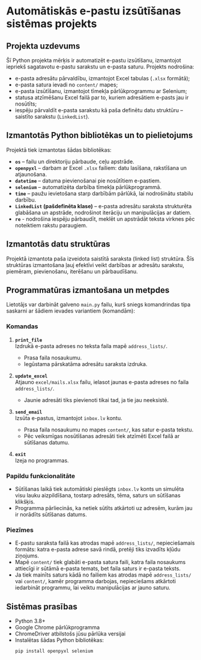# Automātiskās e-pastu izsūtīšanas sistēmas projekts

## Projekta uzdevums

Šī Python projekta mērķis ir automatizēt e-pastu izsūtīšanu, izmantojot iepriekš sagatavotu e-pastu sarakstu un e-pasta saturu. Projekts nodrošina:

- e-pasta adresātu pārvaldību, izmantojot Excel tabulas (`.xlsx` formātā);
- e-pasta satura ievadi no `content/` mapes;
- e-pasta izsūtīšanu, izmantojot tīmekļa pārlūkprogrammu ar Selenium;
- statusa atzīmēšanu Excel failā par to, kuriem adresātiem e-pasts jau ir nosūtīts;
- iespēju pārvaldīt e-pasta sarakstu kā paša definētu datu struktūru – saistīto sarakstu (`LinkedList`).

## Izmantotās Python bibliotēkas un to pielietojums

Projektā tiek izmantotas šādas bibliotēkas:

- **`os`** – failu un direktoriju pārbaude, ceļu apstrāde.
- **`openpyxl`** – darbam ar Excel `.xlsx` failiem: datu lasīšana, rakstīšana un atjaunošana.
- **`datetime`** – datuma pievienošanai pie nosūtītiem e-pastiem.
- **`selenium`** – automatizēta darbība tīmekļa pārlūkprogrammā.
- **`time`** – paužu ievietošana starp darbībām pārlūkā, lai nodrošinātu stabilu darbību.
- **`LinkedList` (pašdefinēta klase)** – e-pasta adresātu saraksta strukturēta glabāšana un apstrāde, nodrošinot iterāciju un manipulācijas ar datiem.
- **`re`** - nodrošina iespēju pārbaudīt, meklēt un apstrādāt teksta virknes pēc noteiktiem rakstu paraugiem.

## Izmantotās datu struktūras

Projektā izmantota paša izveidota saistītā saraksta (linked list) struktūra.
Šīs struktūras izmantošana ļauj efektīvi veikt darbības ar adresātu sarakstu, piemēram, pievienošanu, iterēšanu un pārbaudīšanu.

## Programmatūras izmantošana un metpdes

Lietotājs var darbināt galveno `main.py` failu, kurš sniegs komandrindas tipa saskarni ar šādiem ievades variantiem (komandām):

### Komandas

1. **`print_file`**  
   Izdrukā e-pasta adreses no teksta faila mapē `address_lists/`.  
   - Prasa faila nosaukumu.  
   - Iegūstama pārskatāma adresātu saraksta izdruka.

2. **`update_excel`**  
   Atjauno `excel/mails.xlsx` failu, ielasot jaunas e-pasta adreses no faila `address_lists/`.  
   - Jaunie adresāti tiks pievienoti tikai tad, ja tie jau neeksistē.

3. **`send_email`**  
   Izsūta e-pastus, izmantojot `inbox.lv` kontu.  
   - Prasa faila nosaukumu no mapes `content/`, kas satur e-pasta tekstu.  
   - Pēc veiksmīgas nosūtīšanas adresāti tiek atzīmēti Excel failā ar sūtīšanas datumu.

4. **`exit`**  
   Izeja no programmas.

### Papildu funkcionalitāte

- Sūtīšanas laikā tiek automātiski pieslēgts `inbox.lv` konts un simulēta visu lauku aizpildīšana, tostarp adresāts, tēma, saturs un sūtīšanas klikšķis.
- Programma pārliecinās, ka netiek sūtīts atkārtoti uz adresēm, kurām jau ir norādīts sūtīšanas datums.
  
### Piezīmes

- E-pastu saraksta failā kas atrodas mapē `address_lists/`, nepieciešamais formāts: katra e-pasta adrese savā rindā, pretēji tiks izvadīts kļūdu ziņojums.
- Mapē `content/` tiek glabāti e-pasta satura faili, katra faila nosaukums attiecīgi ir sūtāmā e-pasta temats, bet faila saturs ir e-pasta teksts.
- Ja tiek mainīts saturs kādā no failiem kas atrodas mapē `address_lists/` vai `content/`, kamēr programma darbojas, nepieciešams atkārtoti iedarbināt programmu, lai veiktu manipulācijas ar jauno saturu.

## Sistēmas prasības

- Python 3.8+
- Google Chrome pārlūkprogramma
- ChromeDriver atbilstošs jūsu pārlūka versijai
- Instalētas šādas Python bibliotēkas:
  ```bash
  pip install openpyxl selenium
  ```
